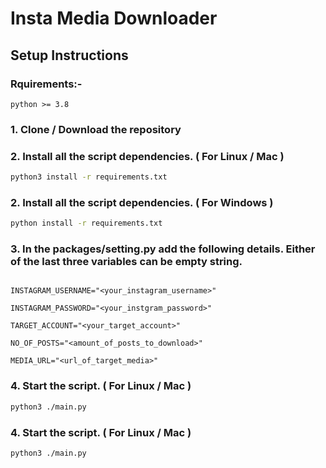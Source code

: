 # Insta Media Downloader

## Setup Instructions

### Rquirements:-
```
python >= 3.8
```

### 1. Clone / Download the repository 

### 2. Install all the script dependencies. ( For Linux / Mac )
```sh
python3 install -r requirements.txt
```

### 2. Install all the script dependencies. ( For Windows )
```sh
python install -r requirements.txt
```

### 3. In the packages/setting.py add the following details. Either of the last three variables can be empty string.
```env

INSTAGRAM_USERNAME="<your_instagram_username>"

INSTAGRAM_PASSWORD="<your_instgram_password>"

TARGET_ACCOUNT="<your_target_account>"

NO_OF_POSTS="<amount_of_posts_to_download>"

MEDIA_URL="<url_of_target_media>"

```

### 4. Start the script. ( For Linux / Mac )
```sh
python3 ./main.py
```

### 4. Start the script. ( For Linux / Mac )
```sh
python3 ./main.py
```